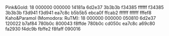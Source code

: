 Pink&Gold: 18 000000 000000 14181a 6d2e37 3b3b3b f34385 ffffff f34385 3b3b3b f3d941 f3d941 ea7c8c b5b5b5 ebca0f ffcab2 ffffff ffffff fffef8
Kaho&Paramol (Momodora: RuTM): 18 000000 000000 050810 6d2e37 120022 b7af84 780b0c 800043 f8ffde 780b0c cd050c ea7c8c a69c80 fa2930 f4dc9b fbffe2 f8faff 090016